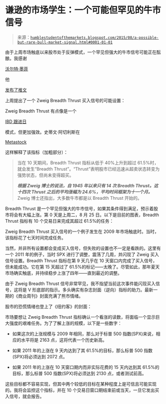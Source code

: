 <!--yml

类别：未分类

日期：2024-05-18 03:16:39

-->

# 谦逊的市场学生：一个可能但罕见的牛市信号

> 来源：[`humblestudentofthemarkets.blogspot.com/2015/08/a-possible-but-rare-bull-market-signal.html#0001-01-01`](https://humblestudentofthemarkets.blogspot.com/2015/08/a-possible-but-rare-bull-market-signal.html#0001-01-01)

由于上周市场触底以来股市处于反弹模式，一个罕见但强大的牛市信号可能正在酝酿。我感谢

[沃尔特·墨菲](http://www.wminsights.com/)

他

[发布了推文](https://twitter.com/waltergmurphy/status/636671091193217024)

上周提出了一个 Zweig Breadth Thrust 买入信号的可能设置：

Zweig Breadth Thrust 有点像是一个

[IBD 跟进日](https://www.tradestation.com/education/labs/analysis-concepts/identifying-market-bottoms)

模式，但更加强效。史蒂文·阿切利斯在

[Metastock](http://www.metastock.com/Customer/Resources/TAAZ/?c=3&p=37)

这样解释了该指标（加粗部分）：

> 当在 10 天期间，Breadth Thrust 指标从低于 40%上升到超过 61.5%时，就会发生“Breadth Thrust”。“Thrust”表明股市已经迅速从超卖状态转变为强势状态，但尚未变得超买。
> 
> ***根据 Zweig 博士的说法，自 1945 年以来只有 14 次 Breadth Thrust。这十四次 Thrust 之后的平均涨幅为 24.6%，平均时间框架为十一个月。*** Zweig 博士还指出，大多数牛市都是以 Breadth Thrust 开始的。

Breadth Thrust 是一个罕见但强大的牛市信号，如果其条件得到满足，预示着股市将会有大幅上涨。第 0 天是上周二，8 月 25 日。以下是目前的图表，Breadth Thrust 指标有 10 个交易日来完成其超过 61.5%的任务：

Zweig Breadth Thrust 买入信号的一个例子发生在 2009 年市场触底时。当时，该指标花了七天时间完成任务。

当然，并非所有设置都会变成买入信号，但失败的设置也不一定是看跌的。这里有一个 2011 年的例子，当时 SPX 进行了调整，震荡了几周，并闪现了 Zweig 买入信号设置。Breadth Thrust 指标在第 9 天几乎在 10 天窗口内完成了买入信号，但未能成功。它在第 15 天超过了 61.5%的标记——太晚了。尽管如此，那年夏天市场确实触底，并持续稳步上涨了四年——直到最近的调整。

由于 Zweig Breadth Thrust 信号非常罕见，我不指望当前这次事件能闪现买入信号，这将是 V 形底部的指示。多头确实有杂志封面（逆向）指标的助力。最新一期的《商业周刊》封面充满了熊市情绪。

股市的恐慌情绪也登上了《纽约客》的封面：

市场要想让 Zweig Breadth Thrust 指标确认一个看涨的读数，将面临一个显示巨大强度的艰难任务。为了了解上涨的规模，以下是一些数字：

+   如果这次的上涨规模与 2009 年相同，那么对于标普 500 指数(SPX)来说，相应的水平将是 2163 点，这将代表一个历史新高。

+   如果 2011 年的上涨在 9 天内达到了其 61.5%的目标，那么标普 500 指数(SPX)将必须达到 2072 点。

+   如果 2011 年的上涨在 10 天窗口期内而非实际花费的 15 天内达到其 61.5%的目标，那么标普 500 指数(SPX)将必须达到 2130 点，或者测试前高。

这些目标都不容易实现，但其中两个较低的目标在某种程度上是可信且可能实现的。我将会监控这个指标，并在 10 个交易日窗口期结束前或当天，一旦它发出买入信号，就会报告。

